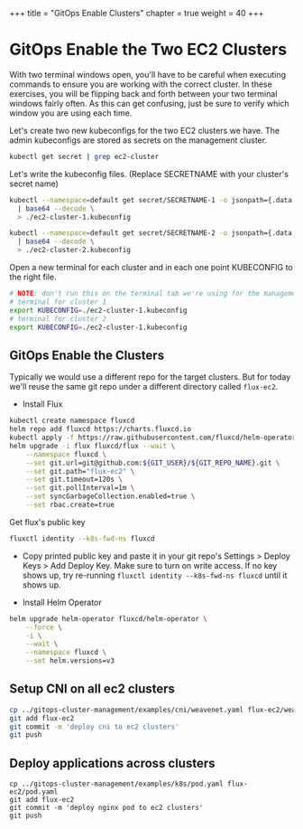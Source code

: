 +++
title = "GitOps Enable Clusters"
chapter = true
weight = 40
+++

# GitOps Enable the Two EC2 Clusters

With two terminal windows open, you'll have to be careful when executing commands to ensure you are working with the correct cluster. In these exercises, you will be flipping back and forth between your two terminal windows fairly often. As this can get confusing, just be sure to verify which window you are using each time.

Let's create two new kubeconfigs for the two EC2 clusters we have. The admin kubeconfigs are stored as secrets on the management cluster.

```sh
kubectl get secret | grep ec2-cluster
```

Let's write the kubeconfig files. (Replace SECRETNAME with your cluster's secret name)

```sh
kubectl --namespace=default get secret/SECRETNAME-1 -o jsonpath={.data.value} \
  | base64 --decode \
  > ./ec2-cluster-1.kubeconfig

kubectl --namespace=default get secret/SECRETNAME-2 -o jsonpath={.data.value} \
  | base64 --decode \
  > ./ec2-cluster-2.kubeconfig
```

Open a new terminal for each cluster and in each one point KUBECONFIG to the right file.

```sh
# NOTE: don't run this on the terminal tab we're using for the management cluster
# terminal for cluster 1
export KUBECONFIG=./ec2-cluster-1.kubeconfig
# terminal for cluster 2
export KUBECONFIG=./ec2-cluster-1.kubeconfig

```

## GitOps Enable the Clusters

Typically we would use a different repo for the target clusters. But for today we'll reuse the same git repo under a different directory called `flux-ec2`.

* Install Flux

```sh
kubectl create namespace fluxcd
helm repo add fluxcd https://charts.fluxcd.io
kubectl apply -f https://raw.githubusercontent.com/fluxcd/helm-operator/master/deploy/crds.yaml
helm upgrade -i flux fluxcd/flux --wait \
    --namespace fluxcd \
    --set git.url=git@github.com:${GIT_USER}/${GIT_REPO_NAME}.git \
    --set git.path="flux-ec2" \
    --set git.timeout=120s \
    --set git.pollInterval=1m \
    --set syncGarbageCollection.enabled=true \
    --set rbac.create=true
```

Get flux's public key

```sh
fluxctl identity --k8s-fwd-ns fluxcd
```

* Copy printed public key and paste it in your git repo's Settings > Deploy Keys > Add Deploy Key. Make sure to turn on write access. If no key shows up, try re-running `fluxctl identity --k8s-fwd-ns fluxcd` until it shows up.

* Install Helm Operator

```sh
helm upgrade helm-operator fluxcd/helm-operator \
    --force \
    -i \
    --wait \
    --namespace fluxcd \
    --set helm.versions=v3
```

## Setup CNI on all ec2 clusters

```sh
cp ../gitops-cluster-management/examples/cni/weavenet.yaml flux-ec2/weavenet.yaml
git add flux-ec2
git commit -m 'deploy cni to ec2 clusters'
git push
```

## Deploy applications across clusters

```
cp ../gitops-cluster-management/examples/k8s/pod.yaml flux-ec2/pod.yaml
git add flux-ec2
git commit -m 'deploy nginx pod to ec2 clusters'
git push
```